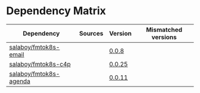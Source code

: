 # Dependency Matrix

Dependency | Sources | Version | Mismatched versions
---------- | ------- | ------- | -------------------
[salaboy/fmtok8s-email](https://github.com/salaboy/fmtok8s-email) |  | [0.0.8](https://github.com/salaboy/fmtok8s-email/releases/tag/v0.0.8) | 
[salaboy/fmtok8s-c4p](https://github.com/salaboy/fmtok8s-c4p) |  | [0.0.25](https://github.com/salaboy/fmtok8s-c4p/releases/tag/v0.0.25) | 
[salaboy/fmtok8s-agenda](https://github.com/salaboy/fmtok8s-agenda) |  | [0.0.11](https://github.com/salaboy/fmtok8s-agenda/releases/tag/v0.0.11) | 

